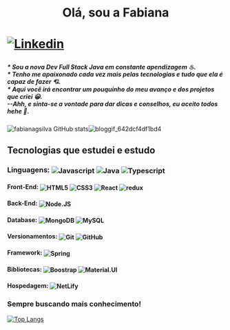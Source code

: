 <h1 align ="center"> Olá, sou a Fabiana <h1>

[![Linkedin](https://img.shields.io/badge/LinkedIn-0077B5?style=for-the-badge&logo=linkedin&logoColor=white)](https://www.linkedin.com/in/fabianagoncalvessilva/)

<h5>
* Sou a nova Dev Full Stack Java em constante apendizagem ♨.<br>
* Tenho me apaixonado cada vez mais pelas tecnologias e tudo que ela é capaz de fazer 💘.<br>
* Aqui você irá encontrar um pouquinho do meu avanço e dos projetos que criei 😀.<br>
--Ahh, e sinta-se a vontade para dar dicas e conselhos, eu aceito todos hehe 🤗.
</h5>

![fabianagsilva GitHub stats](https://github-readme-stats.vercel.app/api?username=fabianagsilva&show_icons=true&theme=radical)![bloggif_642dcf4df1bd4](https://user-images.githubusercontent.com/106114124/230188593-96719a66-2902-40d8-9403-8bcb40ed247a.gif)






## Tecnologias que estudei e estudo
  
### Linguagens: <img align="center" alt="Javascript" src="https://img.shields.io/badge/JavaScript-323330?style=for-the-badge&logo=javascript&logoColor=F7DF1E">  <img align="center" alt="Java" src="https://img.shields.io/badge/Java-ED8B00?style=for-the-badge&logo=openjdk&logoColor=white"> <img align="center" alt="Typescript" src="https://img.shields.io/badge/TypeScript-007ACC?style=for-the-badge&logo=typescript&logoColor=white">
  
#### Front-End: <img align="center" alt="HTML5" src="https://img.shields.io/badge/HTML5-E34F26?style=for-the-badge&logo=html5&logoColor=white"> <img align="center" alt="CSS3" src="https://img.shields.io/badge/CSS3-1572B6?style=for-the-badge&logo=css3&logoColor=white"> <img align="center" alt="React" src="https://img.shields.io/badge/React-20232A?style=for-the-badge&logo=react&logoColor=61DAFB"> <img align="center" alt="redux" src="https://img.shields.io/badge/Redux-593D88?style=for-the-badge&logo=redux&logoColor=white">

#### Back-End: <img align="center" alt="Node.JS" src="https://img.shields.io/badge/Node.js-43853D?style=for-the-badge&logo=node.js&logoColor=white ">

#### Database: <img align="center" alt="MongoDB" src="https://img.shields.io/badge/MongoDB-4EA94B?style=for-the-badge&logo=mongodb&logoColor=white"> <img align="center" alt="MySQL" src="https://img.shields.io/badge/MySQL-00000F?style=for-the-badge&logo=mysql&logoColor=white">

#### Versionamentos: <img align="center" alt="Git" src="https://img.shields.io/badge/GIT-E44C30?style=for-the-badge&logo=git&logoColor=white"> <img align="center" alt="GitHub" src="https://img.shields.io/badge/GitHub-100000?style=for-the-badge&logo=github&logoColor=white">

#### Framework: <img align="center" alt="Spring" src="https://img.shields.io/badge/Spring-6DB33F?style=for-the-badge&logo=spring&logoColor=white">

#### Bibliotecas: <img align="center" alt="Boostrap" src="https://img.shields.io/badge/Bootstrap-563D7C?style=for-the-badge&logo=bootstrap&logoColor=white"> <img align="center" alt="Material.UI" src="https://img.shields.io/badge/Material--UI-0081CB?style=for-the-badge&logo=material-ui&logoColor=white">


#### Hospedagem: <img align="center" alt="NetLify" src="https://img.shields.io/badge/Netlify-00C7B7?style=for-the-badge&logo=netlify&logoColor=white">


### Sempre buscando mais conhecimento!

[![Top Langs](https://github-readme-stats.vercel.app/api/top-langs/?username=fabianagsilva&langs_count=8)](https://github.com/fabianagsilva/github-readme-stats)

